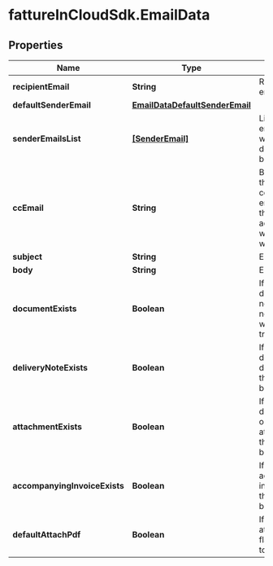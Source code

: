 # fattureInCloudSdk.EmailData

## Properties

Name | Type | Description | Notes
------------ | ------------- | ------------- | -------------
**recipientEmail** | **String** | Recipient&#39;s email | 
**defaultSenderEmail** | [**EmailDataDefaultSenderEmail**](EmailDataDefaultSenderEmail.md) |  | 
**senderEmailsList** | [**[SenderEmail]**](SenderEmail.md) | List of all emails from which the document can be sent | 
**ccEmail** | **String** | By default is the logged company email. This is the email address to which a copy will be sent. | 
**subject** | **String** | Email subject | 
**body** | **String** | Email body | 
**documentExists** | **Boolean** | If the document is not a delivery note, this flag will be set to true | 
**deliveryNoteExists** | **Boolean** | If the document is a delivery note, this flag will be set to true | 
**attachmentExists** | **Boolean** | If the document has one or more attachments, this flag will be set to true | 
**accompanyingInvoiceExists** | **Boolean** | If an accompanying invoice exists, this flag will be set to true | 
**defaultAttachPdf** | **Boolean** | If a pdf is attached, this flag will be set to true | 


